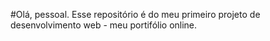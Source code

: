 #Olá, pessoal. Esse repositório é do meu primeiro projeto de desenvolvimento web - meu portifólio online.


